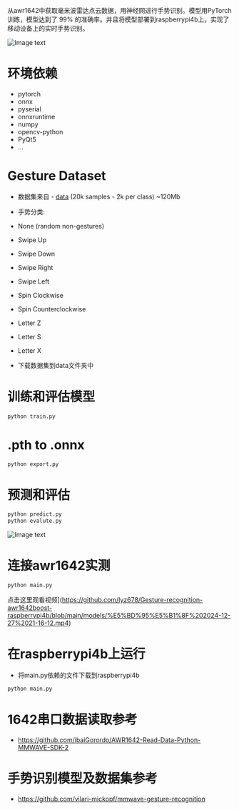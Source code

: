 从awr1642中获取毫米波雷达点云数据，用神经网进行手势识别。模型用PyTorch训练，模型达到了 99% 的准确率。并且将模型部署到raspberrypi4b上，实现了移动设备上的实时手势识别。

![Image text](https://www.ti.com/content/dam/ticom/images/products/ic/sensing-products/evm-boards/awr1642boost-top.png)

# 环境依赖
- pytorch
- onnx
- pyserial
- onnxruntime
- numpy
- opencv-python
- PyQt5
- ...

# Gesture Dataset
- 数据集来自 - [data](https://www.dropbox.com/scl/fi/y431rn0eauy2qkiz0y0g2/data.zip?rlkey=punhs9iquojldn6ug2owgnkbv&dl=0) (20k samples - 2k per class) ~120Mb
- 手势分类:
- None (random non-gestures)
- Swipe Up
- Swipe Down
- Swipe Right
- Swipe Left
- Spin Clockwise
- Spin Counterclockwise
- Letter Z
- Letter S
- Letter X
  
- 下载数据集到data文件夹中
  


# 训练和评估模型
```bash
python train.py
```
  
# .pth to .onnx
```bash
python export.py
```

# 预测和评估
```bash
python predict.py
python evalute.py
```
![Image text](https://github.com/lyz678/Gesture-recognition-awr1642boost-raspberrypi4b/blob/main/models/confusion.png)

# 连接awr1642实测
```bash
python main.py
```
点击这里观看视频](https://github.com/lyz678/Gesture-recognition-awr1642boost-raspberrypi4b/blob/main/models/%E5%BD%95%E5%B1%8F%202024-12-27%2021-16-12.mp4)

# 在raspberrypi4b上运行

- 将main.py依赖的文件下载到raspberrypi4b

```bash
python main.py
```
# 1642串口数据读取参考
- https://github.com/ibaiGorordo/AWR1642-Read-Data-Python-MMWAVE-SDK-2
  
# 手势识别模型及数据集参考
- https://github.com/vilari-mickopf/mmwave-gesture-recognition






